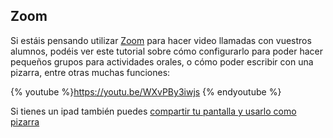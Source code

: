 ## Zoom

Si estáis pensando utilizar [Zoom](https://zoom.us/) para hacer video llamadas con vuestros alumnos, podéis ver este tutorial sobre cómo configurarlo para poder hacer pequeños grupos para actividades orales, o cómo poder escribir con una pizarra, entre otras muchas funciones:

{% youtube %}https://youtu.be/WXvPBy3iwjs {% endyoutube %}

Si tienes un ipad también puedes [compartir tu pantalla y usarlo como pizarra](https://natalialzam.wordpress.com/2020/03/24/utilizar-ipad-ipad-pizarra-videoconferencias/)

